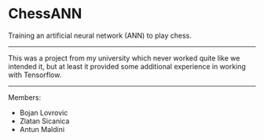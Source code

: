 # ChessANN
Training an artificial neural network (ANN) to play chess.

**************************************************************
This was a project from my university which never worked quite like we intended it,
but at least it provided some additional experience in working with Tensorflow.

**************************************************************
Members: <br />
- Bojan Lovrovic <br />
- Zlatan Sicanica <br />
- Antun Maldini <br />
